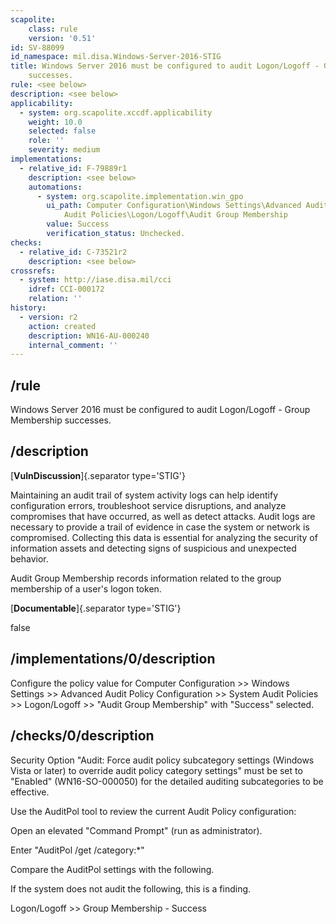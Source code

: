 ```yaml
---
scapolite:
    class: rule
    version: '0.51'
id: SV-88099
id_namespace: mil.disa.Windows-Server-2016-STIG
title: Windows Server 2016 must be configured to audit Logon/Logoff - Group Membership
    successes.
rule: <see below>
description: <see below>
applicability:
  - system: org.scapolite.xccdf.applicability
    weight: 10.0
    selected: false
    role: ''
    severity: medium
implementations:
  - relative_id: F-79889r1
    description: <see below>
    automations:
      - system: org.scapolite.implementation.win_gpo
        ui_path: Computer Configuration\Windows Settings\Advanced Audit Policy Configuration\System
            Audit Policies\Logon/Logoff\Audit Group Membership
        value: Success
        verification_status: Unchecked.
checks:
  - relative_id: C-73521r2
    description: <see below>
crossrefs:
  - system: http://iase.disa.mil/cci
    idref: CCI-000172
    relation: ''
history:
  - version: r2
    action: created
    description: WN16-AU-000240
    internal_comment: ''
---
```



## /rule

Windows Server 2016 must be configured to audit Logon/Logoff - Group Membership successes.

## /description

[**VulnDiscussion**]{.separator type='STIG'}

Maintaining an audit trail of system activity logs can help identify configuration errors, troubleshoot service disruptions, and analyze compromises that have occurred, as well as detect attacks. Audit logs are necessary to provide a trail of evidence in case the system or network is compromised. Collecting this data is essential for analyzing the security of information assets and detecting signs of suspicious and unexpected behavior.

Audit Group Membership records information related to the group membership of a user's logon token.

[**Documentable**]{.separator type='STIG'}

false

## /implementations/0/description

Configure the policy value for Computer Configuration >> Windows Settings >> Advanced Audit Policy Configuration >> System Audit Policies >> Logon/Logoff >> "Audit Group Membership" with "Success" selected.

## /checks/0/description

Security Option "Audit: Force audit policy subcategory settings (Windows Vista or later) to override audit policy category settings" must be set to "Enabled" (WN16-SO-000050) for the detailed auditing subcategories to be effective.

Use the AuditPol tool to review the current Audit Policy configuration:

Open an elevated "Command Prompt" (run as administrator).

Enter "AuditPol /get /category:*"

Compare the AuditPol settings with the following.

If the system does not audit the following, this is a finding.

Logon/Logoff >> Group Membership - Success
